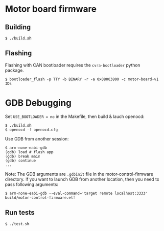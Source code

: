 # Motor board firmware

## Building

```
$ ./build.sh
```

## Flashing

Flashing with CAN bootloader requires the `cvra-bootloader` python package.
```
$ bootloader_flash -p TTY -b BINARY -r -a 0x08003800 -c motor-board-v1 IDs
```

# GDB Debugging

Set `USE_BOOTLOADER = no` in the Makefile, then build & lauch openocd:
```
$ ./build.sh
$ openocd -f openocd.cfg
```

Use GDB from another session:
```
$ arm-none-eabi-gdb
(gdb) load # flash app
(gdb) break main
(gdb) continue
...
```

Note: The GDB arguments are `.gdbinit` file in the motor-control-firmware directory. If you want to launch GDB from another location, then you need to pass following arguments:
```
$ arm-none-eabi-gdb --eval-command='target remote localhost:3333' build/motor-control-firmware.elf
```

## Run tests

```
$ ./test.sh
```
